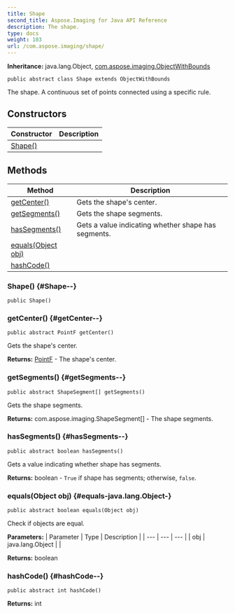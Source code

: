 ```yaml
---
title: Shape
second_title: Aspose.Imaging for Java API Reference
description: The shape.
type: docs
weight: 103
url: /com.aspose.imaging/shape/
---
```

**Inheritance:**
java.lang.Object, [com.aspose.imaging.ObjectWithBounds](../../com.aspose.imaging/objectwithbounds)
```
public abstract class Shape extends ObjectWithBounds
```

The shape. A continuous set of points connected using a specific rule.
## Constructors

| Constructor | Description |
| --- | --- |
| [Shape()](#Shape--) |  |
## Methods

| Method | Description |
| --- | --- |
| [getCenter()](#getCenter--) | Gets the shape's center. |
| [getSegments()](#getSegments--) | Gets the shape segments. |
| [hasSegments()](#hasSegments--) | Gets a value indicating whether shape has segments. |
| [equals(Object obj)](#equals-java.lang.Object-) |  |
| [hashCode()](#hashCode--) |  |
### Shape() {#Shape--}
```
public Shape()
```


### getCenter() {#getCenter--}
```
public abstract PointF getCenter()
```


Gets the shape's center.

**Returns:**
[PointF](../../com.aspose.imaging/pointf) - The shape's center.
### getSegments() {#getSegments--}
```
public abstract ShapeSegment[] getSegments()
```


Gets the shape segments.

**Returns:**
com.aspose.imaging.ShapeSegment[] - The shape segments.
### hasSegments() {#hasSegments--}
```
public abstract boolean hasSegments()
```


Gets a value indicating whether shape has segments.

**Returns:**
boolean - `True` if shape has segments; otherwise, `false`.
### equals(Object obj) {#equals-java.lang.Object-}
```
public abstract boolean equals(Object obj)
```


Check if objects are equal.

**Parameters:**
| Parameter | Type | Description |
| --- | --- | --- |
| obj | java.lang.Object |  |

**Returns:**
boolean
### hashCode() {#hashCode--}
```
public abstract int hashCode()
```




**Returns:**
int
